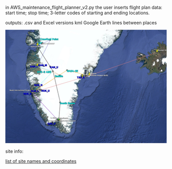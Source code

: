 in AWS_maintenance_flight_planner_v2.py the user inserts flight plan data: start time; stop time; 3-letter codes of starting and ending locations.

outputs:
    .csv and Excel versions
    kml Google Earth lines between places

![](images/example_map.jpg)

site info:

[list of site names and coordinates](planning_info/all_sites.csv)